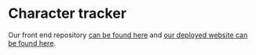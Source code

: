 # Character tracker
Our front end repository [can be found here](https://github.com/DrewAnzalone/character-tracker-frontend) and [our deployed website can be found here](https://character-tracker.netlify.app/).
